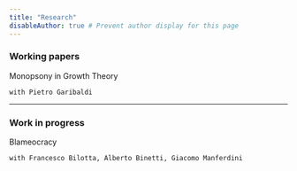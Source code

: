 ```yaml
---
title: "Research"
disableAuthor: true # Prevent author display for this page
---
```


### Working papers

Monopsony in Growth Theory

    with Pietro Garibaldi

---

### Work in progress
 
Blameocracy

    with Francesco Bilotta, Alberto Binetti, Giacomo Manferdini

